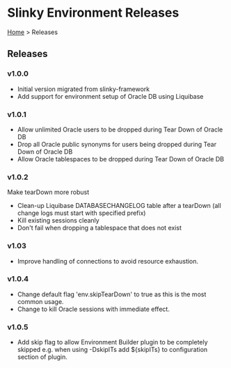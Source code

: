 # Slinky Environment Releases

[Home](README.md) > Releases

## Releases

### v1.0.0

- Initial version migrated from slinky-framework
- Add support for environment setup of Oracle DB using Liquibase

### v1.0.1

- Allow unlimited Oracle users to be dropped during Tear Down of Oracle DB
- Drop all Oracle public synonyms for users being dropped during Tear Down of Oracle DB
- Allow Oracle tablespaces to be dropped during Tear Down of Oracle DB

### v1.0.2

Make tearDown more robust
- Clean-up Liquibase DATABASECHANGELOG table after a tearDown (all change logs must start with specified prefix)
- Kill existing sessions cleanly
- Don't fail when dropping a tablespace that does not exist

### v1.03
- Improve handling of connections to avoid resource exhaustion.

### v1.0.4
- Change default flag 'env.skipTearDown' to true as this is the most common usage.
- Change to kill Oracle sessions with immediate effect.

### v1.0.5
- Add skip flag to allow Environment Builder plugin to be completely skipped e.g. when using -DskipITs add <skip>${skipITs}</skip> to configuration section of plugin.
